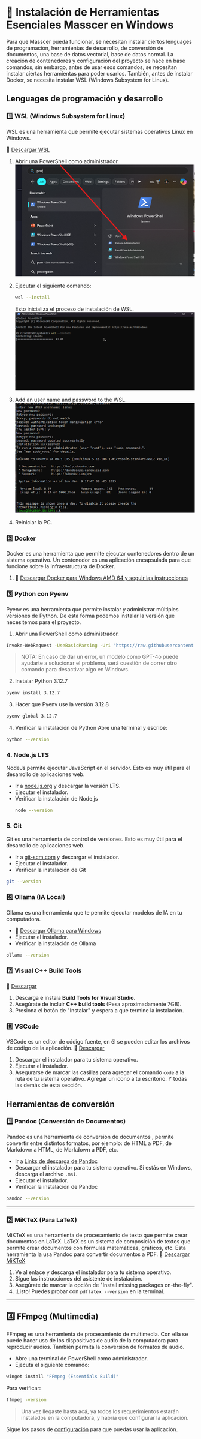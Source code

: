 # 📌 Instalación de Herramientas Esenciales Masscer en Windows

Para que Masscer pueda funcionar, se necesitan instalar ciertos lenguages de programación, herramientas de desarrollo, de conversión de documentos, una base de datos vectorial, base de datos normal. La creación de contenedores y configuración del proyecto se hace en base comandos, sin embargo, antes de usar esos comandos, se necesitan instalar ciertas herramientas para poder usarlos. También, antes de instalar Docker, se necesita instalar WSL (Windows Subsystem for Linux).

## Lenguages de programación y desarrollo

### 1️⃣ **WSL (Windows Subsystem for Linux)**

WSL es una herramienta que permite ejecutar sistemas operativos Linux en Windows.

🔗 [Descargar WSL](https://learn.microsoft.com/en-us/windows/wsl/install)

1. Abrir una PowerShell como administrador.
   ![Abrir PowerShell como administrador](./assets/run_powershell.png)
2. Ejecutar el siguiente comando:

   ```bash
   wsl --install
   ```

   Esto inicializa el proceso de instalación de WSL.
   ![Instalación de WSL](./assets/install_wsl.png)

3. Add an user name and password to the WSL.
   ![Agregar usuario y contraseña](./assets/user_and_pass_linux.png)

4. Reiniciar la PC.

### 2️⃣ **Docker**

Docker es una herramienta que permite ejecutar contenedores dentro de un sistema operativo. Un contenedor es una aplicación encapsulada para que funcione sobre la infraestructura de Docker.

1. 🔗 [Descargar Docker para Windows AMD 64 y seguir las instrucciones](https://www.docker.com/get-started/)

### 3️⃣ **Python con Pyenv**

Pyenv es una herramienta que permite instalar y administrar múltiples versiones de Python. De esta forma podemos instalar la versión que necesitemos para el proyecto.

1. Abrir una PowerShell como administrador.

```bash
Invoke-WebRequest -UseBasicParsing -Uri "https://raw.githubusercontent.com/pyenv-win/pyenv-win/master/pyenv-win/install-pyenv-win.ps1" -OutFile "./install-pyenv-win.ps1"; &"./install-pyenv-win.ps1"
```

> NOTA: En caso de dar un error, un modelo como GPT-4o puede ayudarte a solucionar el problema, será cuestión de correr otro comando para desactivar algo en Windows.

2. Instalar Python 3.12.7

```bash
pyenv install 3.12.7
```

3. Hacer que Pyenv use la versión 3.12.8

```bash
pyenv global 3.12.7
```

4. Verificar la instalación de Python
   Abre una terminal y escribe:

```bash
python --version
```

### 4. Node.js LTS

NodeJs permite ejecutar JavaScript en el servidor. Esto es muy útil para el desarrollo de aplicaciones web.

- Ir a [node.js.org](https://nodejs.org/es) y descargar la versión LTS.
- Ejecutar el instalador.
- Verificar la instalación de Node.js
  ```bash
  node --version
  ```

### 5. Git

Git es una herramienta de control de versiones. Esto es muy útil para el desarrollo de aplicaciones web.

- Ir a [git-scm.com](https://git-scm.com/) y descargar el instalador.
- Ejecutar el instalador.
- Verificar la instalación de Git

```bash
git --version
```

### 6️⃣ **Ollama** (IA Local)

Ollama es una herramienta que te permite ejecutar modelos de IA en tu computadora.

- 🔗 [Descargar Ollama para Windows](https://ollama.com/download)
- Ejecutar el instalador.
- Verificar la instalación de Ollama

```bash
ollama --version
```

### 7️⃣ **Visual C++ Build Tools**

🔗 [Descargar](https://visualstudio.microsoft.com/es/visual-cpp-build-tools/)

1. Descarga e instala **Build Tools for Visual Studio**.
2. Asegúrate de incluir **C++ build tools** (Pesa aproximadamente 7GB).
3. Presiona el botón de "Instalar" y espera a que termine la instalación.

### 8️⃣ **VSCode**

VSCode es un editor de código fuente, en él se pueden editar los archivos de código de la aplicación.
🔗 [Descargar](https://code.visualstudio.com/download)

1. Descargar el instalador para tu sistema operativo.
2. Ejecutar el instalador.
3. Asegurarse de marcar las casillas para agregar el comando `code` a la ruta de tu sistema operativo. Agregar un ícono a tu escritorio. Y todas las demás de esta sección.

## Herramientas de conversión

### 1️⃣ **Pandoc** (Conversión de Documentos)

Pandoc es una herramienta de conversión de documentos
, permite convertir entre distintos formatos, por ejemplo: de HTML a PDF, de Markdown a HTML, de Markdown a PDF, etc.

- Ir a [Links de descarga de Pandoc](https://github.com/jgm/pandoc/releases/tag/3.6.3)
- Descargar el instalador para tu sistema operativo. Si estás en Windows, descarga el archivo `.msi`.
- Ejecutar el instalador.
- Verificar la instalación de Pandoc

```bash
pandoc --version
```

---

### 2️⃣ **MiKTeX** (Para LaTeX)

MiKTeX es una herramienta de procesamiento de texto que permite crear documentos en LaTeX. LaTeX es un sistema de composición de textos que permite crear documentos con fórmulas matemáticas, gráficos, etc. Esta herramienta la usa Pandoc para convertir documentos a PDF.
🔗 [Descargar MiKTeX](https://miktex.org/download)

1. Ve al enlace y descarga el instalador para tu sistema operativo.
2. Sigue las instrucciones del asistente de instalación.
3. Asegúrate de marcar la opción de "Install missing packages on-the-fly".
4. ¡Listo! Puedes probar con `pdflatex --version` en la terminal.

---

## 4️⃣ **FFmpeg** (Multimedia)

FFmpeg es una herramienta de procesamiento de multimedia. Con ella se puede hacer uso de los dispositivos de audio de la computadora para reproducir audios. También permita la conversión de formatos de audio.

- Abre una terminal de PowerShell como administrador.
- Ejecuta el siguiente comando:

```powershell
winget install "FFmpeg (Essentials Build)"
```

Para verificar:

```bash
ffmpeg -version
```

> Una vez llegaste hasta acá, ya todos los requerimientos estarán instalados en la computadora, y habría que configurar la aplicación.

Sigue los pasos de [configuración](./setup.md) para que puedas usar la aplicación.

